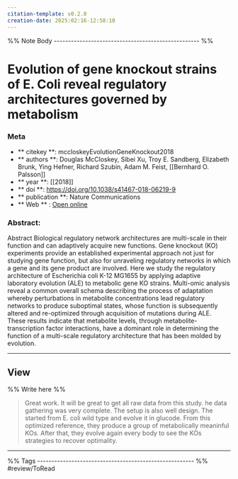 ```yaml
---
citation-template: v0.2.0
creation-date: 2025:02:16-12:58:10
---
```


%% Note Body --------------------------------------------------- %%
# Evolution of gene knockout strains of E. Coli reveal regulatory architectures governed by metabolism

### Meta
- ** citekey **: mccloskeyEvolutionGeneKnockout2018
- ** authors **: Douglas McCloskey, Sibei Xu, Troy E. Sandberg, Elizabeth Brunk, Ying Hefner, Richard Szubin, Adam M. Feist, [[Bernhard O. Palsson]]
- ** year **: [[2018]]
- ** doi **: https://doi.org/10.1038/s41467-018-06219-9
- ** publication **: Nature Communications
- ** Web ** : [Open online](https://www.nature.com/articles/s41467-018-06219-9)


### Abstract:
Abstract Biological regulatory network architectures are multi-scale in their function and can adaptively acquire new functions. Gene knockout (KO) experiments provide an established experimental approach not just for studying gene function, but also for unraveling regulatory networks in which a gene and its gene product are involved. Here we study the regulatory architecture of Escherichia coli K-12 MG1655 by applying adaptive laboratory evolution (ALE) to metabolic gene KO strains. Multi-omic analysis reveal a common overall schema describing the process of adaptation whereby perturbations in metabolite concentrations lead regulatory networks to produce suboptimal states, whose function is subsequently altered and re-optimized through acquisition of mutations during ALE. These results indicate that metabolite levels, through metabolite-transcription factor interactions, have a dominant role in determining the function of a multi-scale regulatory architecture that has been molded by evolution.

___

## View

%% Write here %%

> Great work. It will be great to get all raw data from this study. he data gathering was very complete. The setup is also well design. The started from E. coli wild type and evolve it in glucode. From this optimized reference, they produce a group of metabolically meaninful KOs. After that, they evolve again every body to see the KOs strategies to recover optimality. 




___
%% Tags  ------------------------------------------------------- %%
#review/ToRead